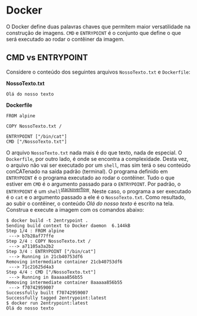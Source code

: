 Docker
======

O Docker define duas palavras chaves que permitem maior versatilidade na construção de imagens. `CMD` e `ENTRYPOINT` é o conjunto que define o que será executado ao rodar o contêiner da imagem.

CMD vs ENTRYPOINT
-----------------

Considere o conteúdo dos seguintes arquivos `NossoTexto.txt` e `Dockerfile`:

**NossoTexto.txt**
```
Olá do nosso texto
```

**Dockerfile**
```
FROM alpine

COPY NossoTexto.txt /

ENTRYPOINT ["/bin/cat"]
CMD ["/NossoTexto.txt"]
```

O arquivo `NossoTexto.txt` nada mais é do que texto, nada de especial. O `Dockerfile`, por outro lado, é onde se encontra a complexidade. Desta vez, o arquivo não vai ser executado por um `shell`, mas sim terá o seu conteúdo conCATenado na saída padrão (terminal). O programa definido em `ENTRYPOINT` é o programa executado ao rodar o contêiner. Tudo o que estiver em  `CMD` é o argumento passado para o `ENTRYPOINT`. Por padrão, o `ENTRYPOINT` é um `shell`<sup>[stackoverflow](https://stackoverflow.com/questions/21553353/what-is-the-difference-between-cmd-and-entrypoint-in-a-dockerfile)</sup>. Neste caso, o programa a ser executado é o `cat` e o argumento passado a ele é o `NossoTexto.txt`. Como resultado, ao subir o contêiner, o conteúdo _Olá do nosso texto_ é escrito na tela. Construa e execute a imagem com os comandos abaixo:

```
$ docker build -t 2entrypoint .
Sending build context to Docker daemon  6.144kB
Step 1/4 : FROM alpine
 ---> b7b28af77ffe
Step 2/4 : COPY NossoTexto.txt /
 ---> a71105a3a2b2
Step 3/4 : ENTRYPOINT ["/bin/cat"]
 ---> Running in 21cb40753df6
Removing intermediate container 21cb40753df6
 ---> 71c21625d4a3
Step 4/4 : CMD ["/NossoTexto.txt"]
 ---> Running in 8aaaaa856b55
Removing intermediate container 8aaaaa856b55
 ---> f70742959007
Successfully built f70742959007
Successfully tagged 2entrypoint:latest
$ docker run 2entrypoint:latest
Olá do nosso texto
```

